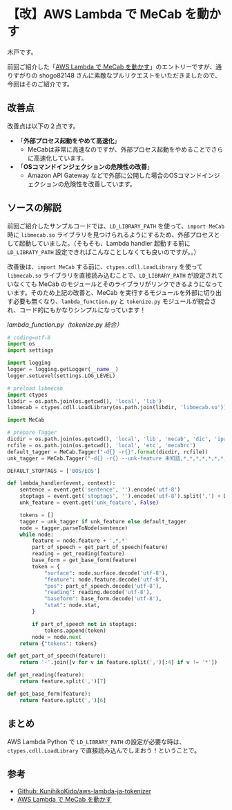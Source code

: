 # 【改】AWS Lambda で MeCab を動かす
木戸です。

前回ご紹介した「[AWS Lambda で MeCab を動かす](http://dev.classmethod.jp/cloud/aws-lambda-with-mecab/)」のエントリーですが、通りすがりの shogo82148 さんに素敵なプルリクエストをいただきましたので、今回はそのご紹介です。

## 改善点
改善点は以下の２点です。

* 「**外部プロセス起動をやめて高速化**」
	* MeCabは非常に高速なのですが、外部プロセス起動をやめることでさらに高速化しています。
* 「**OSコマンドインジェクションの危険性の改善**」
	* Amazon API Gateway などで外部に公開した場合のOSコマンドインジェクションの危険性を改善しています。


## ソースの解説
前回ご紹介したサンプルコードでは、``LD_LIBRARY_PATH`` を使って、``import MeCab`` 時に ``libmecab.so`` ライブラリを見つけられるようにするため、外部プロセスとして起動していました。（そもそも、Lambda handler 起動する前に ``LD_LIBRATY_PATH`` 設定できればこんなことしなくても良いのですが。。）

改善後は、``import MeCab`` する前に、``ctypes.cdll.LoadLibrary`` を使って ``libmecab.so`` ライブラリを直接読み込むことで、``LD_LIBRARY_PATH`` が設定されていなくても MeCab のモジュールとそのライブラリがリンクできるようになっています。そのため上記の改善と、MeCab を実行するモジュールを外部に切り出す必要も無くなり、``lambda_function.py`` と  ``tokenize.py`` モジュールが統合され、コード的にもかなりシンプルになっています！

_lambda_function.py（tokenize.py 統合）_

```python
# coding=utf-8
import os
import settings

import logging
logger = logging.getLogger(__name__)
logger.setLevel(settings.LOG_LEVEL)

# preload libmecab
import ctypes
libdir = os.path.join(os.getcwd(), 'local', 'lib')
libmecab = ctypes.cdll.LoadLibrary(os.path.join(libdir, 'libmecab.so'))

import MeCab

# prepare Tagger
dicdir = os.path.join(os.getcwd(), 'local', 'lib', 'mecab', 'dic', 'ipadic')
rcfile = os.path.join(os.getcwd(), 'local', 'etc', 'mecabrc')
default_tagger = MeCab.Tagger("-d{} -r{}".format(dicdir, rcfile))
unk_tagger = MeCab.Tagger("-d{} -r{} --unk-feature 未知語,*,*,*,*,*,*,*,*".format(dicdir, rcfile))

DEFAULT_STOPTAGS = ['BOS/EOS']

def lambda_handler(event, context):
    sentence = event.get('sentence', '').encode('utf-8')
    stoptags = event.get('stoptags', '').encode('utf-8').split(',') + DEFAULT_STOPTAGS
    unk_feature = event.get('unk_feature', False)

    tokens = []
    tagger = unk_tagger if unk_feature else default_tagger
    node = tagger.parseToNode(sentence)
    while node:
        feature = node.feature + ',*,*'
        part_of_speech = get_part_of_speech(feature)
        reading = get_reading(feature)
        base_form = get_base_form(feature)
        token = {
            "surface": node.surface.decode('utf-8'),
            "feature": node.feature.decode('utf-8'),
            "pos": part_of_speech.decode('utf-8'),
            "reading": reading.decode('utf-8'),
            "baseform": base_form.decode('utf-8'),
            "stat": node.stat,
        }

        if part_of_speech not in stoptags:
            tokens.append(token)
        node = node.next
    return {"tokens": tokens}

def get_part_of_speech(feature):
    return '-'.join([v for v in feature.split(',')[:4] if v != '*'])

def get_reading(feature):
    return feature.split(',')[7]

def get_base_form(feature):
    return feature.split(',')[6]
```

## まとめ
AWS Lambda Python で ``LD_LIBRARY_PATH`` の設定が必要な時は、``ctypes.cdll.LoadLibrary`` で直接読み込んでしまおう！ということで。

## 参考
* <a href="https://github.com/KunihikoKido/aws-lambda-ja-tokenizer" target="_blank">Github: KunihikoKido/aws-lambda-ja-tokenizer</a>
* <a href="http://dev.classmethod.jp/cloud/aws-lambda-with-mecab/" target="_blank">AWS Lambda で MeCab を動かす</a>
